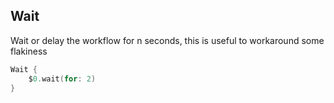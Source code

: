 ## Wait

Wait or delay the workflow for n seconds, this is useful to workaround some flakiness

```swift
Wait {
    $0.wait(for: 2)
}
```